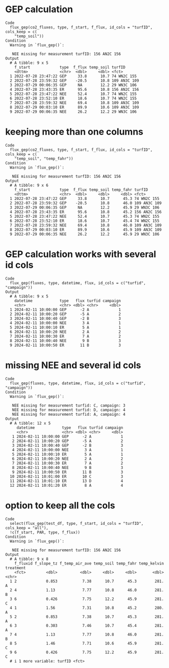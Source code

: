 # GEP calculation

    Code
      flux_gep(co2_fluxes, type, f_start, f_flux, id_cols = "turfID", cols_keep = c(
        "temp_soil"))
    Condition
      Warning in `flux_gep()`:
      
       NEE missing for measurement turfID: 156 AN2C 156
    Output
      # A tibble: 9 x 5
        f_start             type  f_flux temp_soil turfID      
        <dttm>              <chr>  <dbl>     <dbl> <fct>       
      1 2022-07-28 23:47:22 GEP     33.8      10.7 74 WN2C 155 
      2 2022-07-28 23:59:32 GEP    -20.5      10.8 109 AN3C 109
      3 2022-07-29 00:06:35 GEP     NA        12.2 29 WN3C 106 
      4 2022-07-28 23:43:35 ER      95.6      10.8 156 AN2C 156
      5 2022-07-28 23:47:22 NEE     52.4      10.7 74 WN2C 155 
      6 2022-07-28 23:52:10 ER      18.6      10.7 74 WN2C 155 
      7 2022-07-28 23:59:32 NEE     69.4      10.8 109 AN3C 109
      8 2022-07-29 00:03:10 ER      89.9      10.6 109 AN3C 109
      9 2022-07-29 00:06:35 NEE     26.2      12.2 29 WN3C 106 

# keeping more than one columns

    Code
      flux_gep(co2_fluxes, type, f_start, f_flux, id_cols = "turfID", cols_keep = c(
        "temp_soil", "temp_fahr"))
    Condition
      Warning in `flux_gep()`:
      
       NEE missing for measurement turfID: 156 AN2C 156
    Output
      # A tibble: 9 x 6
        f_start             type  f_flux temp_soil temp_fahr turfID      
        <dttm>              <chr>  <dbl>     <dbl>     <dbl> <fct>       
      1 2022-07-28 23:47:22 GEP     33.8      10.7      45.3 74 WN2C 155 
      2 2022-07-28 23:59:32 GEP    -20.5      10.8      46.0 109 AN3C 109
      3 2022-07-29 00:06:35 GEP     NA        12.2      45.9 29 WN3C 106 
      4 2022-07-28 23:43:35 ER      95.6      10.8      45.2 156 AN2C 156
      5 2022-07-28 23:47:22 NEE     52.4      10.7      45.3 74 WN2C 155 
      6 2022-07-28 23:52:10 ER      18.6      10.7      45.4 74 WN2C 155 
      7 2022-07-28 23:59:32 NEE     69.4      10.8      46.0 109 AN3C 109
      8 2022-07-29 00:03:10 ER      89.9      10.6      45.9 109 AN3C 109
      9 2022-07-29 00:06:35 NEE     26.2      12.2      45.9 29 WN3C 106 

# GEP calculation works with several id cols

    Code
      flux_gep(fluxes, type, datetime, flux, id_cols = c("turfid", "campaign"))
    Output
      # A tibble: 9 x 5
        datetime            type   flux turfid campaign
        <chr>               <chr> <dbl> <chr>     <dbl>
      1 2024-02-11 10:00:00 GEP      -2 A             1
      2 2024-02-11 10:00:20 GEP      -5 A             2
      3 2024-02-11 10:00:40 GEP      -2 B             3
      4 2024-02-11 10:00:00 NEE       3 A             1
      5 2024-02-11 10:00:10 ER        5 A             1
      6 2024-02-11 10:00:20 NEE       2 A             2
      7 2024-02-11 10:00:30 ER        7 A             2
      8 2024-02-11 10:00:40 NEE       9 B             3
      9 2024-02-11 10:00:50 ER       11 B             3

# missing NEE and several id cols

    Code
      flux_gep(fluxes, type, datetime, flux, id_cols = c("turfid", "campaign"))
    Condition
      Warning in `flux_gep()`:
      
       NEE missing for measurement turfid: C, campaign: 3
       NEE missing for measurement turfid: D, campaign: 4
       NEE missing for measurement turfid: A, campaign: 4
    Output
      # A tibble: 12 x 5
         datetime            type   flux turfid campaign
         <chr>               <chr> <dbl> <chr>     <dbl>
       1 2024-02-11 10:00:00 GEP      -2 A             1
       2 2024-02-11 10:00:20 GEP      -5 A             2
       3 2024-02-11 10:00:40 GEP      -2 B             3
       4 2024-02-11 10:00:00 NEE       3 A             1
       5 2024-02-11 10:00:10 ER        5 A             1
       6 2024-02-11 10:00:20 NEE       2 A             2
       7 2024-02-11 10:00:30 ER        7 A             2
       8 2024-02-11 10:00:40 NEE       9 B             3
       9 2024-02-11 10:00:50 ER       11 B             3
      10 2024-02-11 10:01:00 ER       10 C             3
      11 2024-02-11 10:01:10 ER       13 D             4
      12 2024-02-11 10:01:20 ER        8 A             4

# option to keep all the cols

    Code
      select(flux_gep(test_df, type, f_start, id_cols = "turfID", cols_keep = "all"),
      !c(f_start, PAR, type, f_flux))
    Condition
      Warning in `flux_gep()`:
      
       NEE missing for measurement turfID: 156 AN2C 156
    Output
      # A tibble: 9 x 8
        f_fluxid f_slope_tz f_temp_air_ave temp_soil temp_fahr temp_kelvin treatment
        <fct>         <dbl>          <dbl>     <dbl>     <dbl>       <dbl> <chr>    
      1 2             0.853           7.38      10.7      45.3        281. A        
      2 4             1.13            7.77      10.8      46.0        281. B        
      3 6             0.426           7.75      12.2      45.9        281. C        
      4 1             1.56            7.31      10.8      45.2        280. A        
      5 2             0.853           7.38      10.7      45.3        281. A        
      6 3             0.303           7.46      10.7      45.4        281. A        
      7 4             1.13            7.77      10.8      46.0        281. B        
      8 5             1.46            7.71      10.6      45.9        281. C        
      9 6             0.426           7.75      12.2      45.9        281. C        
      # i 1 more variable: turfID <fct>

